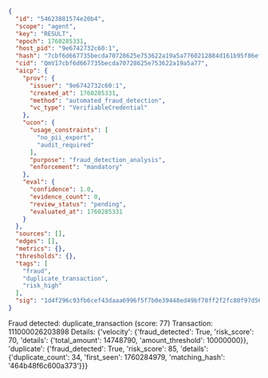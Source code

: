 ```json
{
  "id": "54623881574e20b4",
  "scope": "agent",
  "key": "RESULT",
  "epoch": 1760285331,
  "host_pid": "9e6742732c60:1",
  "hash": "7cbf6d667735becda70728625e753622a19a5a7760212884d161b95f86efd022",
  "cid": "QmV17cbf6d667735becda70728625e753622a19a5a77",
  "aicp": {
    "prov": {
      "issuer": "9e6742732c60:1",
      "created_at": 1760285331,
      "method": "automated_fraud_detection",
      "vc_type": "VerifiableCredential"
    },
    "ucon": {
      "usage_constraints": [
        "no_pii_export",
        "audit_required"
      ],
      "purpose": "fraud_detection_analysis",
      "enforcement": "mandatory"
    },
    "eval": {
      "confidence": 1.0,
      "evidence_count": 0,
      "review_status": "pending",
      "evaluated_at": 1760285331
    }
  },
  "sources": [],
  "edges": [],
  "metrics": {},
  "thresholds": {},
  "tags": [
    "fraud",
    "duplicate_transaction",
    "risk_high"
  ],
  "sig": "1d4f296c93fb6cef43daaa6996f5f7b0e39448ed49bf78ff2f2fc80f97d56215"
}
```

Fraud detected: duplicate_transaction (score: 77)
Transaction: 111000026203898
Details: {'velocity': {'fraud_detected': True, 'risk_score': 70, 'details': {'total_amount': 14748790, 'amount_threshold': 10000000}}, 'duplicate': {'fraud_detected': True, 'risk_score': 85, 'details': {'duplicate_count': 34, 'first_seen': 1760284979, 'matching_hash': '464b48f6c600a373'}}}
